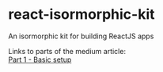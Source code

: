 # react-isormorphic-kit
An isormorphic kit for building ReactJS apps

Links to parts of the medium article:  
[Part 1 - Basic setup](https://github.com/icapps/react-isormorphic-kit/tree/1_basic_setup)
